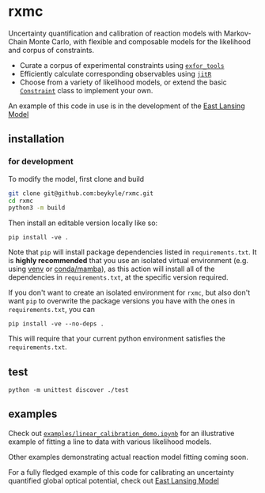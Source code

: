 # rxmc
Uncertainty quantification and calibration of reaction models with Markov-Chain Monte Carlo, with flexible and composable models for the likelihood and corpus of constraints.
- Curate a corpus of experimental constraints using [`exfor_tools`](https://github.com/beykyle/exfor_tools)
- Efficiently calculate corresponding observables using [`jitR`](https://github.com/beykyle/jitr)
- Choose from a variety of likelihood models, or extend the basic [`Constraint`]() class to implement your own.

An example of this code in use is in the development of the [East Lansing Model](https://github.com/beykyle/elm)

## installation

### for development
To modify the model, first clone and build
```bash
git clone git@github.com:beykyle/rxmc.git
cd rxmc
python3 -m build
```

Then install an editable version locally like so:

```
pip install -ve .
```

Note that `pip` will install package dependencies listed in `requirements.txt`. It is **highly recommended** that you use an isolated virtual environment (e.g. using [venv](https://packaging.python.org/en/latest/guides/installing-using-pip-and-virtual-environments/) or [conda/mamba](https://mamba.readthedocs.io/en/latest/)), as this action will install all of the dependencies in `requirements.txt`, at the specific version required.

If you don't want to create an isolated environment for `rxmc`, but also don't want `pip` to overwrite the package versions you have with the ones in `requirements.txt`, you can

```
pip install -ve --no-deps .
```
This will require that your current python environment satisfies the `requirements.txt`. 

## test

```
python -m unittest discover ./test
```
## examples

Check out [`examples/linear_calibration_demo.ipynb`](https://github.com/beykyle/rxmc/tree/main/examples) for an illustrative example of fitting a line to data with various likelihood models.

Other examples demonstrating actual reaction model fitting coming soon.

For a fully fledged example of this code for calibrating an uncertainty quantified global optical potential, check out [East Lansing Model](https://github.com/beykyle/elm)
